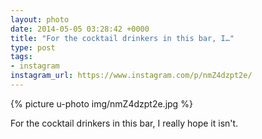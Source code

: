 ```yaml
---
layout: photo
date: 2014-05-05 03:28:42 +0000
title: "For the cocktail drinkers in this bar, I…"
type: post
tags:
- instagram
instagram_url: https://www.instagram.com/p/nmZ4dzpt2e/
---
```


{% picture u-photo img/nmZ4dzpt2e.jpg %}

For the cocktail drinkers in this bar, I really hope it isn't.
